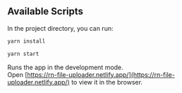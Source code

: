 ## Available Scripts

In the project directory, you can run:

``` js dark
yarn install
```

``` js dark
yarn start
```

Runs the app in the development mode.<br />
Open [https://rn-file-uploader.netlify.app/](https://rn-file-uploader.netlify.app/) to view it in the browser.
